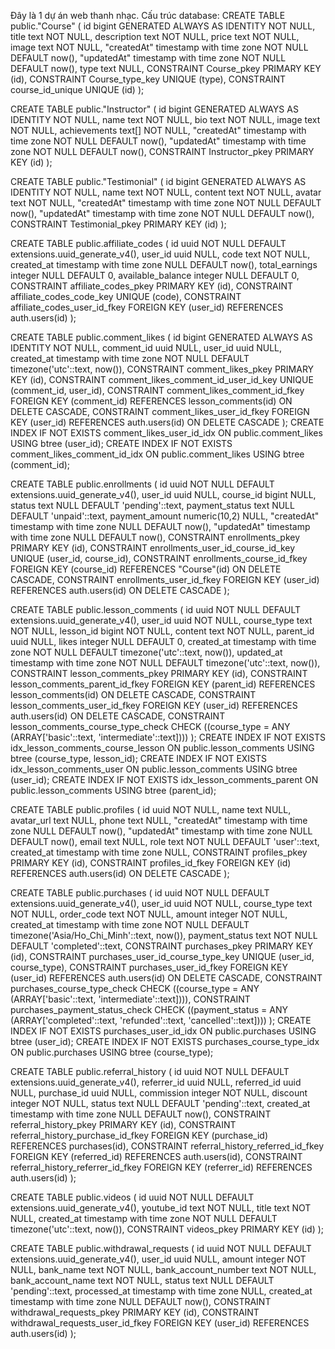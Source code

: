 Đây là 1 dự án web thanh nhạc. Cấu trúc database:
CREATE TABLE public."Course" (
  id bigint GENERATED ALWAYS AS IDENTITY NOT NULL,
  title text NOT NULL,
  description text NOT NULL,
  price text NOT NULL,
  image text NOT NULL,
  "createdAt" timestamp with time zone NOT NULL DEFAULT now(),
  "updatedAt" timestamp with time zone NOT NULL DEFAULT now(),
  type text NULL,
  CONSTRAINT Course_pkey PRIMARY KEY (id),
  CONSTRAINT Course_type_key UNIQUE (type),
  CONSTRAINT course_id_unique UNIQUE (id)
);

CREATE TABLE public."Instructor" (
  id bigint GENERATED ALWAYS AS IDENTITY NOT NULL,
  name text NOT NULL,
  bio text NOT NULL,
  image text NOT NULL,
  achievements text[] NOT NULL,
  "createdAt" timestamp with time zone NOT NULL DEFAULT now(),
  "updatedAt" timestamp with time zone NOT NULL DEFAULT now(),
  CONSTRAINT Instructor_pkey PRIMARY KEY (id)
);

CREATE TABLE public."Testimonial" (
  id bigint GENERATED ALWAYS AS IDENTITY NOT NULL,
  name text NOT NULL,
  content text NOT NULL,
  avatar text NOT NULL,
  "createdAt" timestamp with time zone NOT NULL DEFAULT now(),
  "updatedAt" timestamp with time zone NOT NULL DEFAULT now(),
  CONSTRAINT Testimonial_pkey PRIMARY KEY (id)
);

CREATE TABLE public.affiliate_codes (
  id uuid NOT NULL DEFAULT extensions.uuid_generate_v4(),
  user_id uuid NULL,
  code text NOT NULL,
  created_at timestamp with time zone NULL DEFAULT now(),
  total_earnings integer NULL DEFAULT 0,
  available_balance integer NULL DEFAULT 0,
  CONSTRAINT affiliate_codes_pkey PRIMARY KEY (id),
  CONSTRAINT affiliate_codes_code_key UNIQUE (code),
  CONSTRAINT affiliate_codes_user_id_fkey FOREIGN KEY (user_id) REFERENCES auth.users(id)
);

CREATE TABLE public.comment_likes (
  id bigint GENERATED ALWAYS AS IDENTITY NOT NULL,
  comment_id uuid NULL,
  user_id uuid NULL,
  created_at timestamp with time zone NOT NULL DEFAULT timezone('utc'::text, now()),
  CONSTRAINT comment_likes_pkey PRIMARY KEY (id),
  CONSTRAINT comment_likes_comment_id_user_id_key UNIQUE (comment_id, user_id),
  CONSTRAINT comment_likes_comment_id_fkey FOREIGN KEY (comment_id) REFERENCES lesson_comments(id) ON DELETE CASCADE,
  CONSTRAINT comment_likes_user_id_fkey FOREIGN KEY (user_id) REFERENCES auth.users(id) ON DELETE CASCADE
);
CREATE INDEX IF NOT EXISTS comment_likes_user_id_idx ON public.comment_likes USING btree (user_id);
CREATE INDEX IF NOT EXISTS comment_likes_comment_id_idx ON public.comment_likes USING btree (comment_id);

CREATE TABLE public.enrollments (
  id uuid NOT NULL DEFAULT extensions.uuid_generate_v4(),
  user_id uuid NULL,
  course_id bigint NULL,
  status text NULL DEFAULT 'pending'::text,
  payment_status text NULL DEFAULT 'unpaid'::text,
  payment_amount numeric(10,2) NULL,
  "createdAt" timestamp with time zone NULL DEFAULT now(),
  "updatedAt" timestamp with time zone NULL DEFAULT now(),
  CONSTRAINT enrollments_pkey PRIMARY KEY (id),
  CONSTRAINT enrollments_user_id_course_id_key UNIQUE (user_id, course_id),
  CONSTRAINT enrollments_course_id_fkey FOREIGN KEY (course_id) REFERENCES "Course"(id) ON DELETE CASCADE,
  CONSTRAINT enrollments_user_id_fkey FOREIGN KEY (user_id) REFERENCES auth.users(id) ON DELETE CASCADE
);

CREATE TABLE public.lesson_comments (
  id uuid NOT NULL DEFAULT extensions.uuid_generate_v4(),
  user_id uuid NOT NULL,
  course_type text NOT NULL,
  lesson_id bigint NOT NULL,
  content text NOT NULL,
  parent_id uuid NULL,
  likes integer NULL DEFAULT 0,
  created_at timestamp with time zone NOT NULL DEFAULT timezone('utc'::text, now()),
  updated_at timestamp with time zone NOT NULL DEFAULT timezone('utc'::text, now()),
  CONSTRAINT lesson_comments_pkey PRIMARY KEY (id),
  CONSTRAINT lesson_comments_parent_id_fkey FOREIGN KEY (parent_id) REFERENCES lesson_comments(id) ON DELETE CASCADE,
  CONSTRAINT lesson_comments_user_id_fkey FOREIGN KEY (user_id) REFERENCES auth.users(id) ON DELETE CASCADE,
  CONSTRAINT lesson_comments_course_type_check CHECK ((course_type = ANY (ARRAY['basic'::text, 'intermediate'::text])))
);
CREATE INDEX IF NOT EXISTS idx_lesson_comments_course_lesson ON public.lesson_comments USING btree (course_type, lesson_id);
CREATE INDEX IF NOT EXISTS idx_lesson_comments_user ON public.lesson_comments USING btree (user_id);
CREATE INDEX IF NOT EXISTS idx_lesson_comments_parent ON public.lesson_comments USING btree (parent_id);

CREATE TABLE public.profiles (
  id uuid NOT NULL,
  name text NULL,
  avatar_url text NULL,
  phone text NULL,
  "createdAt" timestamp with time zone NULL DEFAULT now(),
  "updatedAt" timestamp with time zone NULL DEFAULT now(),
  email text NULL,
  role text NOT NULL DEFAULT 'user'::text,
  created_at timestamp with time zone NULL,
  CONSTRAINT profiles_pkey PRIMARY KEY (id),
  CONSTRAINT profiles_id_fkey FOREIGN KEY (id) REFERENCES auth.users(id) ON DELETE CASCADE
);

CREATE TABLE public.purchases (
  id uuid NOT NULL DEFAULT extensions.uuid_generate_v4(),
  user_id uuid NOT NULL,
  course_type text NOT NULL,
  order_code text NOT NULL,
  amount integer NOT NULL,
  created_at timestamp with time zone NOT NULL DEFAULT timezone('Asia/Ho_Chi_Minh'::text, now()),
  payment_status text NOT NULL DEFAULT 'completed'::text,
  CONSTRAINT purchases_pkey PRIMARY KEY (id),
  CONSTRAINT purchases_user_id_course_type_key UNIQUE (user_id, course_type),
  CONSTRAINT purchases_user_id_fkey FOREIGN KEY (user_id) REFERENCES auth.users(id) ON DELETE CASCADE,
  CONSTRAINT purchases_course_type_check CHECK ((course_type = ANY (ARRAY['basic'::text, 'intermediate'::text]))),
  CONSTRAINT purchases_payment_status_check CHECK ((payment_status = ANY (ARRAY['completed'::text, 'refunded'::text, 'cancelled'::text])))
);
CREATE INDEX IF NOT EXISTS purchases_user_id_idx ON public.purchases USING btree (user_id);
CREATE INDEX IF NOT EXISTS purchases_course_type_idx ON public.purchases USING btree (course_type);

CREATE TABLE public.referral_history (
  id uuid NOT NULL DEFAULT extensions.uuid_generate_v4(),
  referrer_id uuid NULL,
  referred_id uuid NULL,
  purchase_id uuid NULL,
  commission integer NOT NULL,
  discount integer NOT NULL,
  status text NULL DEFAULT 'pending'::text,
  created_at timestamp with time zone NULL DEFAULT now(),
  CONSTRAINT referral_history_pkey PRIMARY KEY (id),
  CONSTRAINT referral_history_purchase_id_fkey FOREIGN KEY (purchase_id) REFERENCES purchases(id),
  CONSTRAINT referral_history_referred_id_fkey FOREIGN KEY (referred_id) REFERENCES auth.users(id),
  CONSTRAINT referral_history_referrer_id_fkey FOREIGN KEY (referrer_id) REFERENCES auth.users(id)
);

CREATE TABLE public.videos (
  id uuid NOT NULL DEFAULT extensions.uuid_generate_v4(),
  youtube_id text NOT NULL,
  title text NOT NULL,
  created_at timestamp with time zone NOT NULL DEFAULT timezone('utc'::text, now()),
  CONSTRAINT videos_pkey PRIMARY KEY (id)
);

CREATE TABLE public.withdrawal_requests (
  id uuid NOT NULL DEFAULT extensions.uuid_generate_v4(),
  user_id uuid NULL,
  amount integer NOT NULL,
  bank_name text NOT NULL,
  bank_account_number text NOT NULL,
  bank_account_name text NOT NULL,
  status text NULL DEFAULT 'pending'::text,
  processed_at timestamp with time zone NULL,
  created_at timestamp with time zone NULL DEFAULT now(),
  CONSTRAINT withdrawal_requests_pkey PRIMARY KEY (id),
  CONSTRAINT withdrawal_requests_user_id_fkey FOREIGN KEY (user_id) REFERENCES auth.users(id)
);
